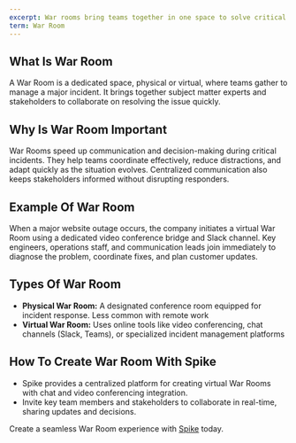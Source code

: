 ```yaml
---
excerpt: War rooms bring teams together in one space to solve critical incidents through real-time collaboration.
term: War Room
---
```

## What Is War Room

A War Room is a dedicated space, physical or virtual, where teams gather to manage a major incident. It brings together subject matter experts and stakeholders to collaborate on resolving the issue quickly.

## Why Is War Room Important

War Rooms speed up communication and decision-making during critical incidents. They help teams coordinate effectively, reduce distractions, and adapt quickly as the situation evolves. Centralized communication also keeps stakeholders informed without disrupting responders.

## Example Of War Room

When a major website outage occurs, the company initiates a virtual War Room using a dedicated video conference bridge and Slack channel. Key engineers, operations staff, and communication leads join immediately to diagnose the problem, coordinate fixes, and plan customer updates.

## Types Of War Room

- **Physical War Room:** A designated conference room equipped for incident response. Less common with remote work
- **Virtual War Room:** Uses online tools like video conferencing, chat channels (Slack, Teams), or specialized incident management platforms

## How To Create War Room With Spike

- Spike provides a centralized platform for creating virtual War Rooms with chat and video conferencing integration.
- Invite key team members and stakeholders to collaborate in real-time, sharing updates and decisions.

Create a seamless War Room experience with [Spike](https://app.spike.sh/signup) today.